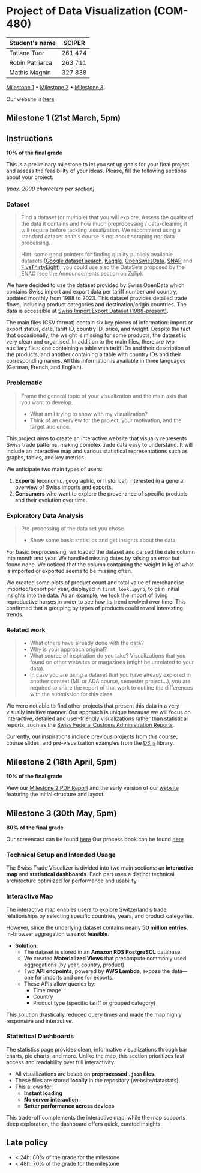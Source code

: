 # Project of Data Visualization (COM-480)

| Student's name | SCIPER |
| -------------- | ------ |
| Tatiana Tuor | 261 424 |
| Robin Patriarca | 263 711 |
| Mathis Magnin | 327 838 |

[Milestone 1](#milestone-1-21st-march-5pm) • [Milestone 2](#milestone-2-18th-april-5pm) • [Milestone 3](#milestone-3-30th-may-5pm)

Our website is [here](https://com-480-data-visualization.github.io/com-480-import-export/)

## Milestone 1 (21st March, 5pm)

## Instructions

**10% of the final grade**

This is a preliminary milestone to let you set up goals for your final project and assess the feasibility of your ideas.
Please, fill the following sections about your project.

*(max. 2000 characters per section)*

### Dataset

> Find a dataset (or multiple) that you will explore. Assess the quality of the data it contains and how much preprocessing / data-cleaning it will require before tackling visualization. We recommend using a standard dataset as this course is not about scraping nor data processing.
>
> Hint: some good pointers for finding quality publicly available datasets ([Google dataset search](https://datasetsearch.research.google.com/), [Kaggle](https://www.kaggle.com/datasets), [OpenSwissData](https://opendata.swiss/en/), [SNAP](https://snap.stanford.edu/data/) and [FiveThirtyEight](https://data.fivethirtyeight.com/)), you could use also the DataSets proposed by the ENAC (see the Announcements section on Zulip).


We have decided to use the dataset provided by Swiss OpenData which contains Swiss import and export data per tariff number and country, updated monthly from 1988 to 2023. This dataset provides detailed trade flows, including product categories and destination/origin countries. The data is accessible at [Swiss Import Export Dataset (1988-present)](https://opendata.swiss/en/dataset/schweizerische-exporte-und-importe-nach-tarifnummer-und-land-monatliche-daten-ab-1988).  


The main files (CSV format) contain six key pieces of information: import or export status, date, tariff ID, country ID, price, and weight. Despite the fact that occasionally, the weight is missing for some products, the dataset is very clean and organised. In addition to the main files, there are two auxiliary files: one containing a table with tariff IDs and their description of the products, and another containing a table with country IDs and their corresponding names. All this information is available in three languages (German, French, and English).  


### Problematic

> Frame the general topic of your visualization and the main axis that you want to develop.
> - What am I trying to show with my visualization?
> - Think of an overview for the project, your motivation, and the target audience.

This project aims to create an interactive website that visually represents Swiss trade patterns, making complex trade data easy to understand. It will include an interactive map and various statistical representations such as graphs, tables, and key metrics.  

We anticipate two main types of users:  
1. **Experts** (economic, geographic, or historical) interested in a general overview of Swiss imports and exports.  
2. **Consumers** who want to explore the provenance of specific products and their evolution over time.  

### Exploratory Data Analysis

> Pre-processing of the data set you chose
> - Show some basic statistics and get insights about the data

For basic preprocessing, we loaded the dataset and parsed the date column into month and year. We handled missing dates by raising an error but found none. We noticed that the column containing the weight in kg of what is imported or exported seems to be missing often.

We created some plots of product count and total value of merchandise imported/export per year, displayed in `first_look.ipynb`, to gain initial insights into the data. As an example, we took the import of living reproductive horses in order to see how its trend evolved over time. This confirmed that a grouping by types of products could reveal interesting trends. 

### Related work


> - What others have already done with the data?
> - Why is your approach original?
> - What source of inspiration do you take? Visualizations that you found on other websites or magazines (might be unrelated to your data).
> - In case you are using a dataset that you have already explored in another context (ML or ADA course, semester project...), you are required to share the report of that work to outline the differences with the submission for this class.

We were not able to find other projects that present this data in a very visually intuitive manner. Our approach is unique because we will focus on interactive, detailed and user-friendly visualizations rather than statistical reports, such as the [Swiss Federal Customs Administration Reports](https://www.bazg.admin.ch/bazg/en/home/topics/swiss-foreign-trade-statistics/daten/gesamtexporte-und-importe.html).  

Currently, our inspirations include previous projects from this course, course slides, and pre-visualization examples from the [D3.js](https://d3js.org/) library.  

## Milestone 2 (18th April, 5pm)

**10% of the final grade**

View our [Milestone 2 PDF Report](milestone2/com_480_ms2.pdf) and the early version of our [website](https://com-480-data-visualization.github.io/com-480-import-export/) featuring the initial structure and layout.

## Milestone 3 (30th May, 5pm)

**80% of the final grade**

Our screencast can be found [here](milestone3/screencast.mov)
Our process book can be found [here](milestone3/com_480_ms3.pdf)

### Technical Setup and Intended Usage

The Swiss Trade Visualizer is divided into two main sections: an **interactive map** and **statistical dashboards**. Each part uses a distinct technical architecture optimized for performance and usability.

### Interactive Map

The interactive map enables users to explore Switzerland’s trade relationships by selecting specific countries, years, and product categories.

However, since the underlying dataset contains nearly **50 million entries**, in-browser aggregation was **not feasible**. 

- **Solution**:
  - The dataset is stored in an **Amazon RDS PostgreSQL** database.
  - We created **Materialized Views** that precompute commonly used aggregations (by year, country, product).
  - Two **API endpoints**, powered by **AWS Lambda**, expose the data—one for imports and one for exports.
  - These APIs allow queries by:
    - Time range
    - Country
    - Product type (specific tariff or grouped category)

This solution drastically reduced query times and made the map highly responsive and interactive.

### Statistical Dashboards

The statistics page provides clean, informative visualizations through bar charts, pie charts, and more. Unlike the map, this section prioritizes fast access and readability over full interactivity.

- All visualizations are based on **preprocessed `.json` files**.
- These files are stored **locally** in the repository (website/datastats).
- This allows for:
  - **Instant loading**
  - **No server interaction**
  - **Better performance across devices**

This trade-off complements the interactive map: while the map supports deep exploration, the dashboard offers quick, curated insights.

## Late policy

- < 24h: 80% of the grade for the milestone
- < 48h: 70% of the grade for the milestone

